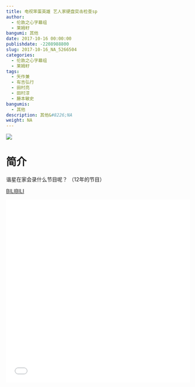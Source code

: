 ```yaml
---
title: 电视笨蛋英雄 艺人家硬盘突击检查sp
author: 
  - 伦敦之心字幕组
  - 莱姆籽
bangumi: 其他
date: 2017-10-16 00:00:00
publishdate: -2208988800
slug: 2017-10-16_NA_5266504
categories: 
  - 伦敦之心字幕组
  - 莱姆籽
tags: 
  - 矢作兼
  - 有吉弘行
  - 田村亮
  - 田村淳
  - 藤本敏史
bangumis: 
  - 其他
description: 其他&#8226;NA
weight: NA
---
```


![](https://i.imgur.com/JB6oXb5.jpg)

# 简介  
谐星在家会录什么节目呢？
（12年的节目）

  [BILIBILI](https://www.bilibili.com/video/av5266504/)


<div class="vcontainer">  <iframe class='video' src="//www.bilibili.com/blackboard/player.html?cid=8558848&aid=5266504" width="100%" height="500" frameborder="0" allowfullscreen="allowfullscreen"></iframe></div>
